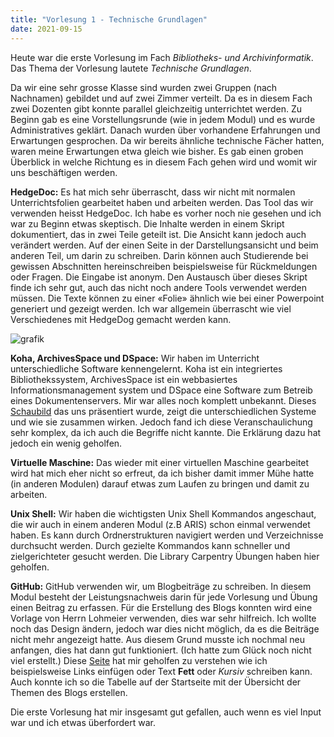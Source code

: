 ```yaml
---
title: "Vorlesung 1 - Technische Grundlagen"
date: 2021-09-15
---
```


Heute war die erste Vorlesung im Fach *Bibliotheks- und Archivinformatik*. Das Thema der Vorlesung lautete *Technische Grundlagen*. 

Da wir eine sehr grosse Klasse sind wurden zwei Gruppen (nach Nachnamen) gebildet und auf zwei Zimmer verteilt. Da es in diesem Fach zwei Dozenten gibt konnte parallel gleichzeitig unterrichtet werden. Zu Beginn gab es eine Vorstellungsrunde (wie in jedem Modul) und es wurde Administratives geklärt. Danach wurden über vorhandene Erfahrungen und Erwartungen gesprochen. Da wir bereits ähnliche technische Fächer hatten, waren meine Erwartungen etwa gleich wie bisher. Es gab einen groben Überblick in welche Richtung es in diesem Fach gehen wird und womit wir uns beschäftigen werden. 

**HedgeDoc:** Es hat mich sehr überrascht, dass wir nicht mit normalen Unterrichtsfolien gearbeitet haben und arbeiten werden. Das Tool das wir verwenden heisst HedgeDoc. Ich habe es vorher noch nie gesehen und ich war zu Beginn etwas skeptisch. Die Inhalte werden in einem Skript dokumentiert, das in zwei Teile geteilt ist. Die Ansicht kann jedoch auch verändert werden. Auf der einen Seite in der Darstellungsansicht und beim anderen Teil, um darin zu schreiben. Darin können auch Studierende bei gewissen Abschnitten hereinschreiben beispielsweise für Rückmeldungen oder Fragen. Die Eingabe ist anonym. Den Austausch über dieses Skript finde ich sehr gut, auch das nicht noch andere Tools verwendet werden müssen. Die Texte können zu einer «Folie» ähnlich wie bei einer Powerpoint generiert und gezeigt werden. Ich war allgemein überrascht wie viel Verschiedenes mit HedgeDog gemacht werden kann.

![grafik](https://user-images.githubusercontent.com/90787818/151624928-0b0a5ff6-8d3c-4f87-9cb1-4e5172d68705.png)


**Koha, ArchivesSpace und DSpace:** Wir haben im Unterricht unterschiedliche Software kennengelernt. Koha ist ein integriertes Bibliothekssystem, ArchivesSpace ist ein webbasiertes Informationsmanagement system und DSpace eine Software zum Betreib eines Dokumentenservers. Mir war alles noch komplett unbekannt. Dieses [Schaubild](https://bain.felixlohmeier.de/#/01_technische-grundlagen) das uns präsentiert wurde, zeigt die unterschiedlichen Systeme und wie sie zusammen wirken. Jedoch fand ich diese Veranschaulichung sehr komplex, da ich auch die Begriffe nicht kannte. Die Erklärung dazu hat jedoch ein wenig geholfen.

**Virtuelle Maschine:** Das wieder mit einer virtuellen Maschine gearbeitet wird hat mich eher nicht so erfreut, da ich bisher damit immer Mühe hatte (in anderen Modulen) darauf etwas zum Laufen zu bringen und damit zu arbeiten. 

**Unix Shell:** Wir haben die wichtigsten Unix Shell Kommandos angeschaut, die wir auch in einem anderen Modul (z.B ARIS) schon einmal verwendet haben. Es kann durch Ordnerstrukturen navigiert werden und Verzeichnisse durchsucht werden. Durch gezielte Kommandos kann schneller und zielgerichteter gesucht werden. Die Library Carpentry Übungen haben hier geholfen.

**GitHub:** GitHub verwenden wir, um Blogbeiträge zu schreiben. In diesem Modul besteht der Leistungsnachweis darin für jede Vorlesung und Übung einen Beitrag zu erfassen. Für die Erstellung des Blogs konnten wird eine Vorlage von Herrn Lohmeier verwenden, dies war sehr hilfreich. Ich wollte noch das Design ändern, jedoch war dies nicht möglich, da es die Beiträge nicht mehr angezeigt hatte. Aus diesem Grund musste ich nochmal neu anfangen, dies hat dann gut funktioniert. (Ich hatte zum Glück noch nicht viel erstellt.) Diese [Seite](https://praxistipps.chip.de/markdown-auf-github-alle-befehle_48373) hat mir geholfen zu verstehen wie ich beispielsweise Links einfügen oder Text **Fett** oder *Kursiv* schreiben kann. Auch konnte ich so die Tabelle auf der Startseite mit der Übersicht der Themen des Blogs erstellen.


Die erste Vorlesung hat mir insgesamt gut gefallen, auch wenn es viel Input war und ich etwas überfordert war.
